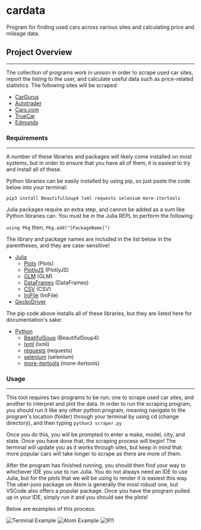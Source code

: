 # cardata
Program for finding used cars across various sites and calculating price and mileage data.

## Project Overview
***

The collection of programs work in unison in order to scrape used car sites, report the listing to the user, and calculate useful data such as price-related statistics. The following sites will be scraped:

- [CarGurus](https://www.cargurus.com/)
- [Autotrader](https://www.autotrader.com/)
- [Cars.com](https://www.cars.com/)
- [TrueCar](https://www.truecar.com/)
- [Edmunds](https://www.edmunds.com/)

### Requirements
***

A number of these libraries and packages will likely come installed on most systems, but in order to ensure that you have all of them, it is easiest to try and install all of these.

Python libraries can be easily installed by using pip, so just paste the code below into your terminal:

```pip3 install BeautifulSoup4 lxml requests selenium more-itertools```

Julia packages require an extra step, and cannot be added as a sum like Python libraries can. You must be in the Julia REPL to perform the following:

```using Pkg```
then,
```Pkg.add("[PackageName]")```

The library and package names are included in the list below in the parentheses, and they are case-sensitive!


- [Julia](https://www.julialang.org)
  - [Plots](http://docs.juliaplots.org/latest/) (Plots)
  - [PlotlyJS](https://juliapackages.com/p/plotlyjs) (PlotlyJS)
  - [GLM](https://juliapackages.com/p/glm) (GLM)
  - [DataFrames](https://juliapackages.com/p/dataframes) (DataFrames)
  - [CSV](https://juliapackages.com/p/csv) (CSV)
  - [IniFile](https://juliapackages.com/p/inifile) (IniFile)
- [GeckoDriver](https://github.com/mozilla/geckodriver/releases)

The pip code above installs all of these libraries, but they are listed here for documentation's sake:
- [Python](https://www.python.org)
  - [BeatifulSoup](https://beautiful-soup-4.readthedocs.io/en/latest/) (BeautifulSoup4)
  - [lxml](https://lxml.de/) (lxml)
  - [requests](https://requests.readthedocs.io/en/master/) (requests)
  - [selenium](https://pythonspot.com/selenium/) (selenium)
  - [more-itertools](https://pypi.org/project/more-itertools/) (more-itertools)

### Usage
***

This tool requires two programs to be run; one to scrape used car sites, and another to interpret and plot the data. In order to run the scraping program, you should run it like any other python program, meaning navigate to the program's location (folder) through your terminal by using cd (change directory), and then typing ```python3 scraper.py```

Once you do this, you will be prompted to enter a make, model, city, and state. Once you have done that, the scraping process will begin! The terminal will update you as it works through sites, but keep in mind that more popular cars will take longer to scrape as there are more of them.

After the program has finished running, you should then find your way to whichever IDE you use to run Julia. You do not always need an IDE to use Julia, but for the plots that we will be using to render it is easiest this way. The uber-juno package on Atom is generally the most robust one, but VSCode also offers a popular package. Once you have the program pulled up in your IDE, simply run it and you should see the plots!

Below are examples of this process:

![Terminal Example](examples/terminal.png)
![Atom Example](examples/atom.png)
![911](examples/911.png)
